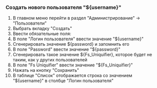 ### Создать нового пользователя "${username}"

1. В главном меню перейти в раздел "Администрирование" -> "Пользователи"
1. Выбрать вкладку "Создать"
1. Ввести обязательные поля:
  1. В поле "Логин пользователя" ввести значение "${username}"
  1. Сгенерировать значение ${password} и запомнить его
  1. В поле "Password" ввести значение "${password}"
  1. Сгенерировать такое значение ${Fs_Uniquifier}, которое будет не таким, как у других пользователей
  1. В поле "Fs Uniquifier" ввести значение "${Fs_Uniquifier}"
1. Нажать на кнопку "Сохранить"
1. В таблице "Список" отображается строка со значением "${username}" в столбце "Логин пользователя"